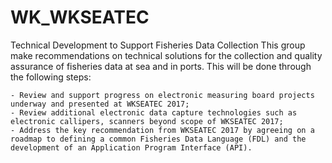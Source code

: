 # WK_WKSEATEC
Technical Development to Support Fisheries Data Collection
This group make recommendations on technical solutions for the collection and quality assurance of fisheries data at sea and in ports. This will be done through the following steps:


	- Review and support progress on electronic measuring board projects underway and presented at WKSEATEC 2017;
	- Review additional electronic data capture technologies such as electronic callipers, scanners beyond scope of WKSEATEC 2017;
	- Address the key recommendation from WKSEATEC 2017 by agreeing on a roadmap to defining a common Fisheries Data Language (FDL) and the 		development of an Application Program Interface (API). 
